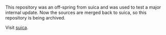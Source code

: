 This repository was an off-spring from suica and was used to test a major internal update. Now the sources are merged back to suica, so this repository is being archived.

Visit [suica](https://github.com/boytchev/suica).
